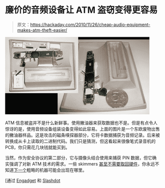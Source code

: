 # 廉价的音频设备让 ATM 盗窃变得更容易

> 原文：<https://hackaday.com/2010/11/26/cheap-audio-equipment-makes-atm-theft-easier/>

![](img/d5b42fa042bcc4f851437cc2dff0bb08.png "audio-cc-skimmer")

ATM 信息被盗并不是什么新鲜事。使用撇油器来获取数据也不是。但是有点令人惊讶的是，使用音频设备组装设备变得如此容易。上面的图片是一个东欧废物出售的撇油器样品。这是攻击的磁条嗅探器部分，它将卡数据捕获为音频记录。后来被转换成从卡上读取的二进制代码。我们只是猜测，但这看起来很像笔式录音机的 PCB，你只需花几块钱就能买到。

当然，作为安全协议的第二部分，它与摄像头结合使用来捕获 PIN 数据，但它确实强调了对新 ATM 技术的需求。一些 skimmers [甚至不需要取回硬件](http://hackaday.com/2008/10/07/scammers-introduce-atm-skimmers-with-built-in-sms-notification/)，你永远不知道[下一个](http://hackaday.com/2009/08/04/malicious-atm-found-at-defcon-17/)粗略的机器可能会出现在哪里。

[通过 [Engadget](http://www.engadget.com/2010/11/24/criminals-constructing-atm-skimmers-from-daps/) 和 [Slashdot](http://yro.slashdot.org/story/10/11/23/1631210/Crooks-Hack-Music-Players-For-ATM-Skimmers)